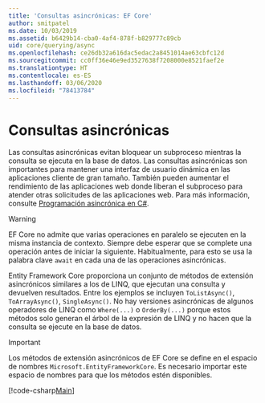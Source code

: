 ```yaml
---
title: 'Consultas asincrónicas: EF Core'
author: smitpatel
ms.date: 10/03/2019
ms.assetid: b6429b14-cba0-4af4-878f-b829777c89cb
uid: core/querying/async
ms.openlocfilehash: ce26db32a616dac5edac2a8451014ae63cbfc12d
ms.sourcegitcommit: cc0ff36e46e9ed3527638f7208000e8521faef2e
ms.translationtype: HT
ms.contentlocale: es-ES
ms.lasthandoff: 03/06/2020
ms.locfileid: "78413784"
---
```

# <a name="asynchronous-queries"></a>Consultas asincrónicas

Las consultas asincrónicas evitan bloquear un subproceso mientras la consulta se ejecuta en la base de datos. Las consultas asincrónicas son importantes para mantener una interfaz de usuario dinámica en las aplicaciones cliente de gran tamaño. También pueden aumentar el rendimiento de las aplicaciones web donde liberan el subproceso para atender otras solicitudes de las aplicaciones web. Para más información, consulte [Programación asincrónica en C#](/dotnet/csharp/async).

> [!WARNING]  
> EF Core no admite que varias operaciones en paralelo se ejecuten en la misma instancia de contexto. Siempre debe esperar que se complete una operación antes de iniciar la siguiente. Habitualmente, para esto se usa la palabra clave `await` en cada una de las operaciones asincrónicas.

Entity Framework Core proporciona un conjunto de métodos de extensión asincrónicos similares a los de LINQ, que ejecutan una consulta y devuelven resultados. Entre los ejemplos se incluyen `ToListAsync()`, `ToArrayAsync()`, `SingleAsync()`. No hay versiones asincrónicas de algunos operadores de LINQ como `Where(...)` o `OrderBy(...)` porque estos métodos solo generan el árbol de la expresión de LINQ y no hacen que la consulta se ejecute en la base de datos.

> [!IMPORTANT]  
> Los métodos de extensión asincrónicos de EF Core se define en el espacio de nombres `Microsoft.EntityFrameworkCore`. Es necesario importar este espacio de nombres para que los métodos estén disponibles.

[!code-csharp[Main](../../../samples/core/Querying/Async/Sample.cs#ToListAsync)]
